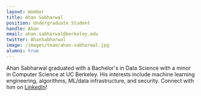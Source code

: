 ```yaml
---
layout: member
title: Ahan Sabharwal
position: Undergraduate Student
handle: Ahan
email: ahan.sabharwal@berkeley.edu
twitter: AhanSabharwal
image: /images/team/ahan-sabharwal.jpg
alumni: true
---
```


Ahan Sabharwal graduated with a Bachelor's in Data Science with a minor in Computer Science at UC Berkeley. His interests include machine learning engineering, algorithms, ML/data infrastructure, and security. Connect with him on [LinkedIn](https://www.linkedin.com/in/ahan-sabharwal/)!
